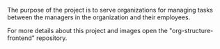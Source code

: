 The purpose of the project is to serve organizations for managing tasks between the managers in the organization and their employees.

For more details about this project and images open the "org-structure-frontend" repository.
